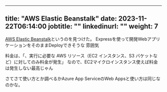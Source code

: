 
---
title: "AWS Elastic Beanstalk"
date: 2023-11-22T06:14:00
jobtitle: ""
linkedinurl: ""
weight: 7
---


[AWS Elastic Beanstalk](https://aws.amazon.com/jp/elasticbeanstalk/)というのを見つけた。
 Expressを使って開発WebアプリケーションをそのままDeployできそうな
 雰囲気

 料金は、「、実行に必要な AWS リソース（EC2 インスタンス、S3 バケットなど）に対してのみ料金が発生」
 なので、EC2マイクロインスタンス使えば料金は発生しない最高じゃん

 さてさて使い方とか調べるかAzure App ServiceのWeb Appsと使い方は同じなのかな。